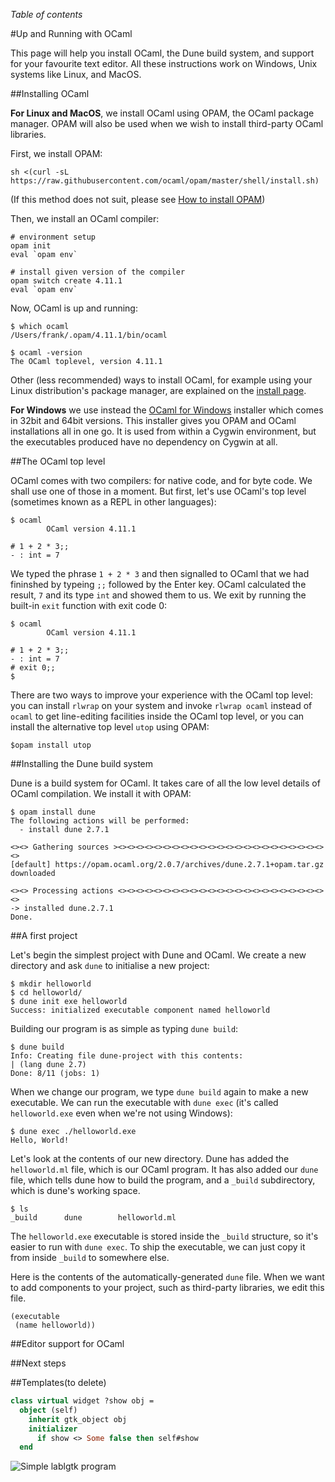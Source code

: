 <!-- ((! set title Up and Running with OCaml !)) ((! set learn !)) -->

*Table of contents*

#Up and Running with OCaml

This page will help you install OCaml, the Dune build system, and support for
your favourite text editor. All these instructions work on Windows, Unix
systems like Linux, and MacOS.

##Installing OCaml

**For Linux and MacOS**, we install OCaml using OPAM, the OCaml package manager.
OPAM will also be used when we wish to install third-party OCaml libraries.

First, we install OPAM:

```
sh <(curl -sL https://raw.githubusercontent.com/ocaml/opam/master/shell/install.sh)
```

(If this method does not suit, please see [How to install
OPAM](opam.ocaml.org/doc/install.html))

Then, we install an OCaml compiler:

```
# environment setup
opam init
eval `opam env`

# install given version of the compiler
opam switch create 4.11.1
eval `opam env`
```

Now, OCaml is up and running:

```
$ which ocaml
/Users/frank/.opam/4.11.1/bin/ocaml

$ ocaml -version
The OCaml toplevel, version 4.11.1
```

Other (less recommended) ways to install OCaml, for example using your Linux
distribution's package manager, are explained on the [install
page](../docs/install.html).

**For Windows** we use instead the [OCaml for
Windows](https://fdopen.github.io/opam-repository-mingw/) installer which comes
in 32bit and 64bit versions. This installer gives you OPAM and OCaml
installations all in one go. It is used from within a Cygwin environment, but
the executables produced have no dependency on Cygwin at all.

##The OCaml top level

OCaml comes with two compilers: for native code, and for byte code. We shall
use one of those in a moment. But first, let's use OCaml's top level (sometimes
known as a REPL in other languages):

```
$ ocaml
        OCaml version 4.11.1

# 1 + 2 * 3;;
- : int = 7

```

We typed the phrase `1 + 2 * 3` and then signalled to OCaml that we had
fininshed by typeing `;;` followed by the Enter key. OCaml calculated the
result, `7` and its type `int` and showed them to us. We exit by running the
built-in `exit` function with exit code 0:

```
$ ocaml
        OCaml version 4.11.1

# 1 + 2 * 3;;
- : int = 7
# exit 0;;
$
```

There are two ways to improve your experience with the OCaml top level: you can install `rlwrap` on your system and invoke `rlwrap ocaml` instead of `ocaml` to get line-editing facilities inside the OCaml top level, or you can install the alternative top level `utop` using OPAM:

```
$opam install utop
```

##Installing the Dune build system

Dune is a build system for OCaml. It takes care of all the low level details of
OCaml compilation. We install it with OPAM:

```
$ opam install dune
The following actions will be performed:
  - install dune 2.7.1

<><> Gathering sources ><><><><><><><><><><><><><><><><><><><><><><><><>
[default] https://opam.ocaml.org/2.0.7/archives/dune.2.7.1+opam.tar.gz
downloaded

<><> Processing actions <><><><><><><><><><><><><><><><><><><><><><><><>
-> installed dune.2.7.1
Done.
```

##A first project

Let's begin the simplest project with Dune and OCaml. We create a new directory
and ask `dune` to initialise a new project:

```
$ mkdir helloworld
$ cd helloworld/
$ dune init exe helloworld
Success: initialized executable component named helloworld
```

Building our program is as simple as typing `dune build`:

```
$ dune build
Info: Creating file dune-project with this contents:
| (lang dune 2.7)
Done: 8/11 (jobs: 1)
```

When we change our program, we type `dune build` again to make a new
executable. We can run the executable with `dune exec` (it's called
`helloworld.exe` even when we're not using Windows):

```
$ dune exec ./helloworld.exe
Hello, World!        
```

Let's look at the contents of our new directory. Dune has added the
`helloworld.ml` file, which is our OCaml program. It has also added our `dune`
file, which tells dune how to build the program, and a `_build` subdirectory,
which is dune's working space.

```
$ ls
_build		dune		helloworld.ml
```

The `helloworld.exe` executable is stored inside the `_build` structure, so
it's easier to run with `dune exec`. To ship the executable, we can just copy
it from inside `_build` to somewhere else.

Here is the contents of the automatically-generated `dune` file. When we want
to add components to your project, such as third-party libraries, we edit this
file.

```
(executable
 (name helloworld))
```


##Editor support for OCaml

##Next steps

##Templates(to delete)


```ocaml
class virtual widget ?show obj =
  object (self)
    inherit gtk_object obj
    initializer
      if show <> Some false then self#show
  end
```

![Simple lablgtk program](/img/simplee29b.gif "")

